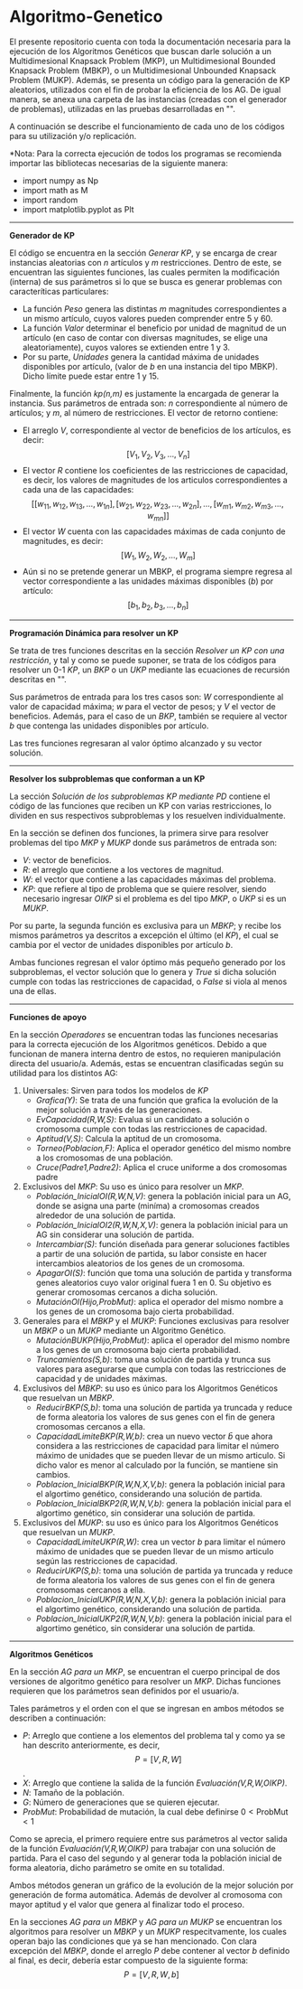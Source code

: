 # Algoritmo-Genetico
El presente repositorio cuenta con toda la documentación necesaria para la ejecución de los Algoritmos Genéticos que buscan darle solución a un Multidimesional Knapsack Problem (MKP), un Multidimesional Bounded Knapsack Problem (MBKP), o un Multidimesional Unbounded Knapsack Problem (MUKP). Además, se presenta un código para la generación de KP aleatorios, utilizados con el fin de probar la eficiencia de los AG. De igual manera, se anexa una carpeta de las instancias (creadas con el generador de problemas), utilizadas en las pruebas desarrolladas en "".

A continuación se describe el funcionamiento de cada uno de los códigos para su utilización y/o replicación.

*Nota: Para la correcta ejecución de todos los programas se recomienda importar las bibliotecas necesarias de la siguiente manera:
 * import numpy as Np
 * import math as M
 * import random
 * import matplotlib.pyplot as Plt
-----------------------------------------------------------------------------------
**Generador de KP**

El código se encuentra en la sección *Generar KP*, y se encarga de crear instancias aleatorias con *n* artículos y *m* restricciones. Dentro de este, se encuentran las siguientes funciones, las cuales permiten la modificación (interna) de sus parámetros si lo que se busca es generar problemas con caracteríticas particulares:
* La función *Peso* genera las distintas *m* magnitudes correspondientes a un mismo artículo, cuyos valores pueden comprender entre 5 y 60. 
* La función *Valor* determinar el beneficio por unidad de magnitud de un artículo (en caso de contar con diversas magnitudes, se elige una aleatoriamente), cuyos valores se extienden entre 1 y 3.
* Por su parte, *Unidades* genera la cantidad máxima de unidades disponibles por artículo, (valor de *b* en una instancia del tipo MBKP). Dicho límite puede estar entre 1 y 15.

Finalmente, la función *kp(n,m)* es justamente la encargada de generar la instancia. Sus parámetros de entrada son: *n* correspondiente al número de artículos; y *m*, al número de restricciones. El vector de retorno contiene:
* El arreglo *V*, correspondiente al vector de beneficios de los artículos, es decir:
     $$[V_{1},V_{2},V_{3},\dots,V_{n}]$$
* El vector *R* contiene los coeficientes de las restricciones de capacidad, es decir, los valores de magnitudes de los articulos correspondientes a cada una de las capacidades:
     $$[[w_{11},w_{12},w_{13},\dots,w_{1n}],
      [w_{21},w_{22},w_{23},\dots,w_{2n}],
      \dots ,
      [w_{m1},w_{m2},w_{m3},\dots,w_{mn}]]$$
* El vector *W* cuenta con las capacidades máximas de cada conjunto de magnitudes, es decir: $$[W_{1},W_{2},W_{2},\dots ,W_{m}]$$
* Aún si no se pretende generar un MBKP, el programa siempre regresa al vector correspondiente a las unidades máximas disponibles ($b$) por artículo: $$[b_{1},b_{2},b_{3},\dots ,b_{n}]$$
---------------------------------------------------------------------------------
**Programación Dinámica para resolver un KP**

Se trata de tres funciones descritas en la sección *Resolver un KP con una restricción*, y tal y como se puede suponer, se trata de los códigos para resolver un 0-1 *KP*, un *BKP* o un *UKP* mediante las ecuaciones de recursión descritas en "". 

Sus parámetros de entrada para los tres casos son: *W* correspondiente al valor de capacidad máxima; *w* para el vector de pesos; y *V* el vector de beneficios. Además, para el caso de un *BKP*, también se requiere al vector *b* que contenga las unidades disponibles por artículo.

Las tres funciones regresaran al valor óptimo alcanzado y su vector solución.

---------------------------------------------------------------------------------
**Resolver los subproblemas que conforman a un KP**

La sección *Solución de los subproblemas KP mediante PD* contiene el código de las funciones que reciben un KP con varias restricciones, lo dividen en sus respectivos subproblemas y los resuelven individualmente.

En la sección se definen dos funciones, la primera sirve para resolver problemas del tipo *MKP* y *MUKP* donde sus parámetros de entrada son:
* *V*: vector de beneficios.
* *R*: el arreglo que contiene a los vectores de magnitud.
* *W*: el vector que contiene a las capacidades máximas del problema.
* *KP*: que refiere al tipo de problema que se quiere resolver, siendo necesario ingresar *OIKP* si el problema es del tipo *MKP*, o *UKP* si es un *MUKP*.

Por su parte, la segunda función es exclusiva para un *MBKP*; y recibe los mismos parámetros ya descritos a excepción el último (el *KP*), el cual se cambia por el vector de unidades disponibles por artículo *b*.

Ambas funciones regresan el valor óptimo más pequeño generado por los subproblemas, el vector solución que lo genera y *True* si dicha solución cumple con todas las restricciones de capacidad, o *False* si viola al menos una de ellas.

---------------------------------------------------------------------------------
**Funciones de apoyo**

En la sección *Operadores* se encuentran todas las funciones necesarias para la correcta ejecución de los Algoritmos genéticos. Debido a que funcionan de manera interna dentro de estos, no requieren manipulación directa del usuario/a. Además, estas se encuentran clasificadas según su utilidad para los distintos AG:
1. Universales: Sirven para todos los modelos de *KP*
     * *Grafica(Y)*: Se trata de una función que grafica la evolución de la mejor solución a través de las generaciones.
     * *EvCapacidad(R,W,S)*: Evalua si un candidato a solución o cromosoma cumple con todas las restricciones de capacidad.
     * *Aptitud(V,S)*: Calcula la aptitud de un cromosoma.
     * *Torneo(Poblacion,F)*: Aplica el operador genético del mismo nombre a los cromosomas de una población.
     * *Cruce(Padre1,Padre2)*: Aplica el cruce uniforme a dos cromosomas padre
2. Exclusivos del *MKP*: Su uso es único para resolver un *MKP*.
     * *Población_InicialOI(R,W,N,V)*: genera la población inicial para un AG, donde se asigna una parte (miníma) a cromosomas creados alrededor de una solución de partida. 
     * *Población_InicialOI2(R,W,N,X,V)*: genera la población inicial para un AG sin considerar una solución de partida.
     * *Intercambiar(S)*: función diseñada para generar soluciones factibles a partir de una solución de partida, su labor consiste en hacer intercambios aleatorios de los genes de un cromosoma.
     * *ApagarOI(S)*: función que toma una solución de partida y transforma genes aleatorios cuyo valor original fuera 1 en 0. Su objetivo es generar cromosomas cercanos a dicha solución.
     * *MutaciónOI(Hijo,ProbMut)*: aplica el operador del mismo nombre a los genes de un cromosoma bajo cierta probabilidad.
3. Generales para el *MBKP* y el *MUKP*: Funciones exclusivas para resolver un *MBKP* o un *MUKP* mediante un Algoritmo Genético.
     * *MutaciónBUKP(Hijo,ProbMut)*: aplica el operador del mismo nombre a los genes de un cromosoma bajo cierta probabilidad.
     * *Truncamientos(S,b)*: toma una solución de partida y trunca sus valores para asegurarse que cumpla con todas las restricciones de capacidad y de unidades máximas.
4. Exclusivos del *MBKP*: su uso es único para los Algoritmos Genéticos que resuelvan un *MBKP*.
     * *ReducirBKP(S,b)*: toma una solución de partida ya truncada y reduce de forma aleatoria los valores de sus genes con el fin de genera cromosomas cercanos a ella.
     * *CapacidadLimiteBKP(R,W,b)*: crea un nuevo vector $\bar{b}$ que ahora considera a las restricciones de capacidad para limitar el número máximo de unidades que se pueden llevar de un mismo articulo. Si dicho valor es menor al calculado por la función, se mantiene sin cambios.
     * *Poblacion_InicialBKP(R,W,N,X,V,b)*: genera la población inicial para el algortimo genético, considerando una solución de partida.
     * *Poblacion_InicialBKP2(R,W,N,V,b)*: genera la población inicial para el algortimo genético, sin considerar una solución de partida.
5. Exclusivos del *MUKP*: su uso es único para los Algoritmos Genéticos que resuelvan un *MUKP*.
     * *CapacidadLimiteUKP(R,W)*: crea un vector $b$ para limitar el número máximo de unidades que se pueden llevar de un mismo articulo según las restricciones de capacidad.
     * *ReducirUKP(S,b)*: toma una solución de partida ya truncada y reduce de forma aleatoria los valores de sus genes con el fin de genera cromosomas cercanos a ella.
     * *Poblacion_InicialUKP(R,W,N,X,V,b)*: genera la población inicial para el algortimo genético, considerando una solución de partida.
     * *Poblacion_InicialUKP2(R,W,N,V,b)*: genera la población inicial para el algortimo genético, sin considerar una solución de partida.
---------------------------------------------------------------------------------
**Algoritmos Genéticos**

En la sección *AG para un MKP*, se encuentran el cuerpo principal de dos versiones de algoritmo genético para resolver un *MKP*. Dichas funciones requieren que los parámetros sean definidos por el usuario/a.

Tales parámetros y el orden con el que se ingresan en ambos métodos se describen a continuación:

* *P*: Arreglo que contiene a los elementos del problema tal y como ya se han descrito anteriormente, es decir, $$P=[V,R,W]$$.
* *X*: Arreglo que contiene la salida de la función *Evaluación(V,R,W,OIKP)*.
* *N*: Tamaño de la población.
* *G*: Número de generaciones que se quieren ejecutar.
* *ProbMut*: Probabilidad de mutación, la cual debe definirse $0<\mbox{ProbMut}<1$

Como se aprecia, el primero requiere entre sus parámetros al vector salida de la función *Evaluación(V,R,W,OIKP)* para trabajar con una solución de partida. Para el caso del segundo y al generar toda la población inicial de forma aleatoria, dicho parámetro se omite en su totalidad.

Ambos métodos generan un gráfico de la evolución de la mejor solución por generación de forma automática. Además de devolver al cromosoma con mayor aptitud y el valor que genera al finalizar todo el proceso.

En la secciones *AG para un MBKP* y *AG para un MUKP* se encuentran los algoritmos para resolver un *MBKP* y un *MUKP* respecitvamente, los cuales operan bajo las condiciones que ya se han mencionado. Con clara excepción del *MBKP*, donde el arreglo *P* debe contener al vector *b* definido al final, es decir, debería estar compuesto de la siguiente forma: $$P=[V,R,W,b]$$
